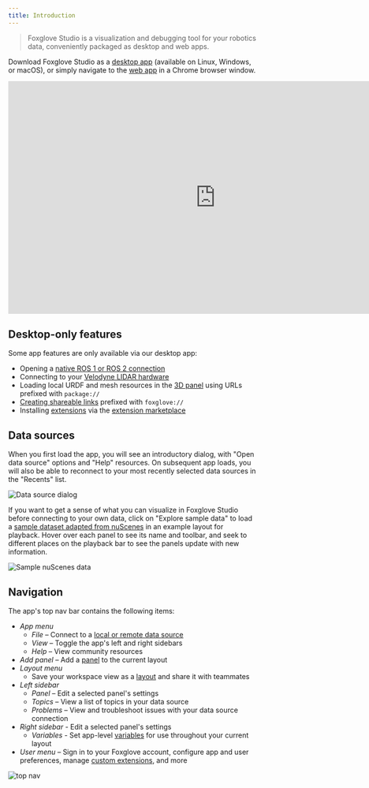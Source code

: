 ```yaml
---
title: Introduction
---
```


> Foxglove Studio is a visualization and debugging tool for your robotics data, conveniently packaged as desktop and web apps.

Download Foxglove Studio as a [desktop app](/download) (available on Linux, Windows, or macOS), or simply navigate to the [web app](https://studio.foxglove.dev) in a Chrome browser window.

<iframe
  className="max-w-full max-h-full"
  width="840"
  height="472"
  src="https://www.youtube.com/embed/ySVzQ3iFw90"
  title="YouTube video player – Getting Started with Foxglove Studio"
  frameBorder="0"
  allow="accelerometer; autoplay; clipboard-write; encrypted-media; gyroscope; picture-in-picture"
  allowFullScreen
></iframe>

## Desktop-only features

Some app features are only available via our desktop app:

- Opening a [native ROS 1 or ROS 2 connection](/docs/studio/connection/ros-native)
- Connecting to your [Velodyne LIDAR hardware](/docs/studio/connection/velodyne)
- Loading local URDF and mesh resources in the [3D panel](/docs/studio/panels/3d) using URLs prefixed with `package://`
- [Creating shareable links](/docs/studio/building-and-sharing-links) prefixed with `foxglove://`
- Installing [extensions](https://foxglove.dev/docs/studio/extensions/getting-started) via the [extension marketplace](https://github.com/foxglove/studio-extension-marketplace)

## Data sources

When you first load the app, you will see an introductory dialog, with "Open data source" options and "Help" resources. On subsequent app loads, you will also be able to reconnect to your most recently selected data sources in the "Recents" list.

![Data source dialog](/img/docs/studio/getting-started/dialog.webp)

If you want to get a sense of what you can visualize in Foxglove Studio before connecting to your own data, click on "Explore sample data" to load a [sample dataset adapted from nuScenes](https://www.nuscenes.org/nuscenes) in an example layout for playback. Hover over each panel to see its name and toolbar, and seek to different places on the playback bar to see the panels update with new information.

![Sample nuScenes data](/img/docs/studio/getting-started/nuscenes.webp)

## Navigation

The app's top nav bar contains the following items:

- _App menu_
  - _File_ – Connect to a [local or remote data source](/docs/studio/connection/data-sources)
  - _View_ – Toggle the app's left and right sidebars
  - _Help_ – View community resources
- _Add panel_ – Add a [panel](/docs/studio/panels/introduction) to the current layout
- _Layout menu_
  - Save your workspace view as a [layout](/docs/studio/layouts) and share it with teammates
- _Left sidebar_
  - _Panel_ – Edit a selected panel's settings
  - _Topics_ – View a list of topics in your data source
  - _Problems_ – View and troubleshoot issues with your data source connection
- _Right sidebar_ - Edit a selected panel's settings
  - _Variables_ - Set app-level [variables](/docs/studio/app-concepts/variables) for use throughout your current layout
- _User menu_ – Sign in to your Foxglove account, configure app and user preferences, manage [custom extensions](/docs/studio/extensions/getting-started), and more

![top nav](/img/docs/studio/getting-started/top-nav.jpeg)
